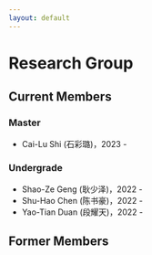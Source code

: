 ```yaml
---
layout: default
---
```


# Research Group

## Current Members

### Master

* Cai-Lu Shi (石彩璐)，2023 - 

### Undergrade

* Shao-Ze Geng (耿少泽)，2022 - 
* Shu-Hao Chen (陈书豪)，2022 -
* Yao-Tian Duan (段耀天)，2022 - 

## Former Members